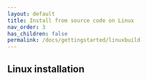 ```yaml
---
layout: default
title: Install from source code on Linux
nav_order: 3
has_children: false
permalink: /docs/gettingstarted/linuxbuild
---
```


## Linux installation
